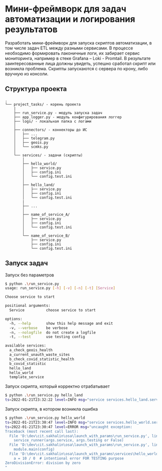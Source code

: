 # Мини-фреймворк для задач автоматизации и логирования результатов

Разработать мини-фреймворк для запуска скриптов автоматизации, в том числе задач ETL между разными сервисами.
В процессе необходимо формировать лаконичные логи, их забирает сервис мониторинга, например в стеке Grafana – Loki - Promtail. В результате заинтересованные лица должны увидеть, успешно сработал скрипт или возникла проблема.
Скрипты запускаются с сервера по крону, либо вручную из консоли.

## Структура проекта

```text
.
└── project_tasks/ - корень проекта
    |
    ├── run_service.py - модуль запуска задач
    ├── app_logger.py - модуль конфигурирования логгер
    ├── logs/ - локальная папка с логами
    │
    ├── connectors/ - коннекторы до ИС
    │   ├── ...
    │   ├── telegram.py
    │   ├── geois.py
    │   └── scmks.py
    │
    └── services/ - задачи (скрипты)
        │
        ├── hello_world/
        │   ├── service.py
        │   ├── config.ini
        │   └── config.test.ini
        │
        ├── hello_land/
        │   ├── service.py
        │   ├── config.ini
        │   └── config.test.ini
        |
        ├── ...
        │
        ├── name_of_service_A/
        │   ├── service.py
        │   ├── config.ini
        │   └── config.test.ini
        │
        └── name_of_service_B/
            ├── service.py
            ├── config.ini
            └── config.test.ini

```

## Запуск задач

Запуск без параметров

```sh
$ python .\run_service.py
usage: run_service.py [-h] [-v] [-n] [-t] [Service]

Choose service to start

positional arguments:
  Service          choose service to start

options:
  -h, --help       show this help message and exit
  -v, --verbose    be verbose
  -n, --nologfile  do not create a logfile
  -t, --test       use testing config

available services:
  a_check_geois_health
  a_current_unauth_waste_sites
  b_check_covid_statistic_health
  b_covid_statistic
  hello_land
  hello_world
  template_service
```

Запуск скрипта, который корректно отрабатывает

```sh
$ python .\run_service.py hello_land
ts=2022-01-21T23:32:22 level=INFO msg="service services.hello_land.service logger.info testing: CONNECTOR TEST STRING"
```

Запуск скрипта, в котором возникла ошибка

```sh
$ python .\run_service.py hello_world
ts=2022-01-21T23:30:47 level=INFO msg="service services.hello_world.service logger.info testing: CONNECTOR TEST STRING"
ts=2022-01-21T23:30:47 level=ERROR msg="uncaught exception:
Traceback (most recent call last):
  File 'D:\dev\cit.sakhalin\osa\launch_with_params\run_service.py', line 76, in main
    service_runner(args.service, args.testing or False)
  File 'D:\dev\cit.sakhalin\osa\launch_with_params\run_service.py', line 27, in service_runner
    module.main(config)
  File 'D:\dev\cit.sakhalin\osa\launch_with_params\services\hello_world\service.py', line 18, in main
    a = 10 / 0  # intentional error FOR TESTING purpose
ZeroDivisionError: division by zero
"
```
